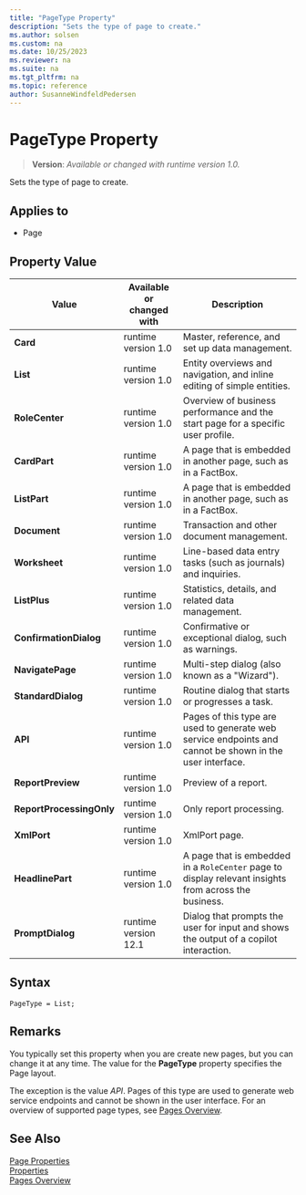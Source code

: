 ```yaml
---
title: "PageType Property"
description: "Sets the type of page to create."
ms.author: solsen
ms.custom: na
ms.date: 10/25/2023
ms.reviewer: na
ms.suite: na
ms.tgt_pltfrm: na
ms.topic: reference
author: SusanneWindfeldPedersen
---
```

[//]: # (START>DO_NOT_EDIT)
[//]: # (IMPORTANT:Do not edit any of the content between here and the END>DO_NOT_EDIT.)
[//]: # (Any modifications should be made in the .xml files in the ModernDev repo.)
# PageType Property
> **Version**: _Available or changed with runtime version 1.0._

Sets the type of page to create.

## Applies to
-   Page

## Property Value

|Value|Available or changed with|Description|
|-----------|-----------|---------------------------------------|
|**Card**|runtime version 1.0|Master, reference, and set up data management.|
|**List**|runtime version 1.0|Entity overviews and navigation, and inline editing of simple entities.|
|**RoleCenter**|runtime version 1.0|Overview of business performance and the start page for a specific user profile.|
|**CardPart**|runtime version 1.0|A page that is embedded in another page, such as in a FactBox.|
|**ListPart**|runtime version 1.0|A page that is embedded in another page, such as in a FactBox.|
|**Document**|runtime version 1.0|Transaction and other document management.|
|**Worksheet**|runtime version 1.0|Line-based data entry tasks (such as journals) and inquiries.|
|**ListPlus**|runtime version 1.0|Statistics, details, and related data management.|
|**ConfirmationDialog**|runtime version 1.0|Confirmative or exceptional dialog, such as warnings.|
|**NavigatePage**|runtime version 1.0|Multi-step dialog (also known as a "Wizard").|
|**StandardDialog**|runtime version 1.0|Routine dialog that starts or progresses a task.|
|**API**|runtime version 1.0|Pages of this type are used to generate web service endpoints and cannot be shown in the user interface.|
|**ReportPreview**|runtime version 1.0|Preview of a report.|
|**ReportProcessingOnly**|runtime version 1.0|Only report processing.|
|**XmlPort**|runtime version 1.0|XmlPort page.|
|**HeadlinePart**|runtime version 1.0|A page that is embedded in a `RoleCenter` page to display relevant insights from across the business.|
|**PromptDialog**|runtime version 12.1|Dialog that prompts the user for input and shows the output of a copilot interaction.|

[//]: # (IMPORTANT: END>DO_NOT_EDIT)


## Syntax

```AL
PageType = List;
```

## Remarks  

You typically set this property when you are create new pages, but you can change it at any time. The value for the **PageType** property specifies the Page layout.

The exception is the value *API*. Pages of this type are used to generate web service endpoints and cannot be shown in the user interface. For an overview of supported page types, see [Pages Overview](../devenv-pages-overview.md).

## See Also  

[Page Properties](./devenv-properties.md)  
[Properties](devenv-properties.md)  
[Pages Overview](../devenv-pages-overview.md)